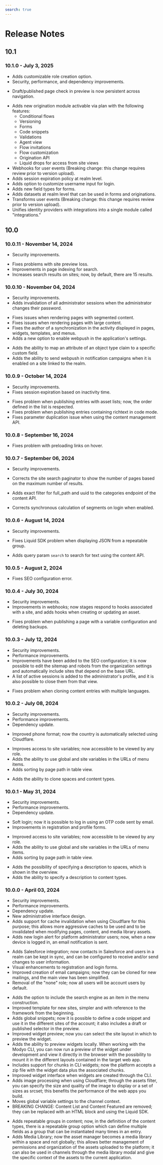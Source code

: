```yaml
---
search: true
---
```


# Release Notes

## 10.1

### 10.1.0 - July 3, 2025

<Badge text="Core" type="core" vertical="middle"/>

* Adds customizable role creation option.
* Security, performance, and dependency improvements.

<Badge text="Channels" type="channels" vertical="middle"/>

* Draft/published page check in preview is now persistent across navigation.

<Badge text="Customers" type="customers" vertical="middle"/>

* Adds new origination module activable via plan with the following features:
  * Conditional flows
  * Versioning
  * Forms
  * Code snippets
  * Validations
  * Agent view
  * Flow invitations
  * Flow customization
  * Origination API
  * Liquid drops for access from site views
* Webhooks for user events (Breaking change: this change requires review prior to version upload).
* Adds session expiration policy at realm level.
* Adds option to customize username input for login.
* Adds new field types for forms.
* Adds datasets at realm level that can be used in forms and originations.
* Transforms user events (Breaking change: this change requires review prior to version upload).
* Unifies identity providers with integrations into a single module called "integrations."



## 10.0

### 10.0.11 - November 14, 2024
<Badge text="Core" type="core" vertical="middle"/>

* Security improvements.

<Badge text="Channels" type="channels" vertical="middle"/>

* Fixes problems with site preview loss.
* Improvements in page indexing for search.
* Increases search results on sites; now, by default, there are 15 results.

### 10.0.10 - November 04, 2024
<Badge text="Core" type="core" vertical="middle"/>

* Security improvements.
* Adds invalidation of all administrator sessions when the administrator changes their password.

<Badge text="Channels" type="channels" vertical="middle"/>

* Fixes issues when rendering pages with segmented content.
* Fixes issues when rendering pages with large content.
* Fixes the author of a synchronization in the activity displayed in pages, widgets, templates, and menus.
* Adds a new option to enable webpush in the application's settings.

<Badge text="Customers" type="customers" vertical="middle"/>

* Adds the ability to map an attribute of an object type claim to a specific custom field.
* Adds the ability to send webpush in notification campaigns when it is enabled on a site linked to the realm.


### 10.0.9 - October 14, 2024
<Badge text="Core" type="core" vertical="middle"/>

* Security improvements.
* Fixes session expiration based on inactivity time.

<Badge text="Content" type="content" vertical="middle"/>

* Fixes problem when publishing entries with asset lists; now, the order defined in the list is respected.
* Fixes problem when publishing entries containing richtext in code mode.
* Fixes parameter duplication issue when using the content management API.


### 10.0.8 - September 16, 2024
<Badge text="Core" type="core" vertical="middle"/>

* Fixes problem with preloading links on hover.


### 10.0.7 - September 06, 2024
<Badge text="Core" type="core" vertical="middle"/>

* Security improvements.

<Badge text="Channels" type="channels" vertical="middle"/>

* Corrects the site search paginator to show the number of pages based on the maximum number of results.

<Badge text="Content" type="content" vertical="middle"/>

* Adds exact filter for full_path and uuid to the categories endpoint of the content API.

<Badge text="Customers" type="customers" vertical="middle"/>

* Corrects synchronous calculation of segments on login when enabled.


### 10.0.6 - August 14, 2024
<Badge text="Core" type="core" vertical="middle"/>

* Security improvements.

<Badge text="Channels" type="channels" vertical="middle"/>

* Fixes Liquid SDK problem when displaying JSON from a repeatable group.

<Badge text="Content" type="content" vertical="middle"/>

* Adds query param `search` to search for text using the content API.


### 10.0.5 - August 2, 2024
<Badge text="Core" type="core" vertical="middle"/>

* Fixes SEO configuration error.


### 10.0.4 - July 30, 2024
<Badge text="Core" type="core" vertical="middle"/>

* Security improvements.
* Improvements in webhooks; now stages respond to hooks associated with a site, and adds hooks when creating or updating an asset.

<Badge text="Channels" type="channels" vertical="middle"/>

* Fixes problem when publishing a page with a variable configuration and deleting backups.

### 10.0.3 - July 12, 2024
<Badge text="Core" type="core" vertical="middle"/>

* Security improvements.
* Performance improvements.
* Improvements have been added to the SEO configuration; it is now possible to edit the sitemap and robots from the organization settings and automatically include sites that depend on the base URL.
* A list of active sessions is added to the administrator's profile, and it is also possible to close them from that view.

<Badge text="Content" type="content" vertical="middle"/>

* Fixes problem when cloning content entries with multiple languages.


### 10.0.2 - July 08, 2024
<Badge text="Core" type="core" vertical="middle"/>

* Security improvements.
* Performance improvements.
* Dependency update.

<Badge text="Customers" type="customers" vertical="middle"/>

* Improved phone format; now the country is automatically selected using Cloudflare.

<Badge text="Channels" type="channels" vertical="middle"/>

* Improves access to site variables; now accessible to be viewed by any role.
* Adds the ability to use global and site variables in the URLs of menu items.
* Adds sorting by page path in table view.

<Badge text="Content" type="content" vertical="middle"/>

* Adds the ability to clone spaces and content types.


### 10.0.1 - May 31, 2024
<Badge text="Core" type="core" vertical="middle"/>

* Security improvements.
* Performance improvements.
* Dependency update.

<Badge text="Customers" type="customers" vertical="middle"/>

* Soft login; now it is possible to log in using an OTP code sent by email.
* Improvements in registration and profile forms.

<Badge text="Channels" type="channels" vertical="middle"/>

* Improved access to site variables; now accessible to be viewed by any role.
* Adds the ability to use global and site variables in the URLs of menu items.
* Adds sorting by page path in table view.

<Badge text="Content" type="content" vertical="middle"/>

* Adds the possibility of specifying a description to spaces, which is shown in the overview.
* Adds the ability to specify a description to content types.


### 10.0.0 - April 03, 2024
<Badge text="Core" type="core" vertical="middle"/>

* Security improvements.
* Performance improvements.
* Dependency update.
* New administrative interface design.
* Adds support for cache invalidation when using Cloudflare for this purpose; this allows more aggressive caches to be used and to be invalidated when modifying pages, content, and media library assets.
* Adds new login alert for platform administrator users; now, when a new device is logged in, an email notification is sent.

<Badge text="Customers" type="customers" vertical="middle"/>

* Adds Salesforce integration; now contacts in Salesforce and users in a realm can be kept in sync, and can be configured to receive and/or send changes to user information.
* Visual enhancements to registration and login forms.
* Improved creation of email campaigns; now they can be cloned for new mailings, and the main view has been simplified.
* Removal of the "none" role; now all users will be account users by default.

<Badge text="Channels" type="channels" vertical="middle"/>

* Adds the option to include the search engine as an item in the menu construction.
* Improved template for new sites, simpler and with reference to the framework from the beginning.
* Adds global snippets; now it is possible to define a code snippet and use it in the different sites of the account; it also includes a draft or published selector in the preview.
* Improved widget preview; now you can select the site layout in which to preview the widget.
* Adds the ability to preview widgets locally. When working with the Modyo CLI, you can now run a preview of the widget under development and view it directly in the browser with the possibility to mount it in the different layouts contained in the target web app.
* Includes support for chunks in CLI widgets; now the platform accepts a zip file with the widget data plus the associated chunks.
* Improved widget interface when widgets are created through the CLI.
* Adds image processing when using Cloudflare; through the assets filter, you can specify the size and quality of the image to display or a set of sizes as srcset; this benefits the performance of the web apps you build.
* Moves global variable settings to the channel context.
* BREAKING CHANGE: Content List and Content Featured are removed; they can be replaced with an HTML block and using the Liquid SDK.

<Badge text="Content" type="content" vertical="middle"/>

* Adds repeatable groups in content; now, in the definition of the content types, there is a repeatable group option which can define multiple fields as a group that can be instantiated many times in an entry.
* Adds Media Library; now the asset manager becomes a media library within a space and not globally; this allows better management of permissions and organization of the assets uploaded to the platform; it can also be used in channels through the media library modal and give the specific context of the assets to the current application.
